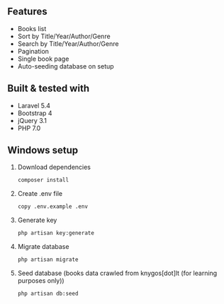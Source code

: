 ## Features

* Books list
* Sort by Title/Year/Author/Genre
* Search by Title/Year/Author/Genre
* Pagination
* Single book page
* Auto-seeding database on setup

## Built & tested with
* Laravel 5.4
* Bootstrap 4
* jQuery 3.1
* PHP 7.0

## Windows setup

1. Download dependencies
    ```bash
    composer install
    ```

2. Create .env file
    ```bash
    copy .env.example .env
    ```

3. Generate key
    ```bash
    php artisan key:generate
    ```
4. Migrate database
    ```bash
    php artisan migrate
    ```

5. Seed database (books data crawled from knygos[dot]lt (for learning purposes only))
    ```bash
    php artisan db:seed
    ```
    
